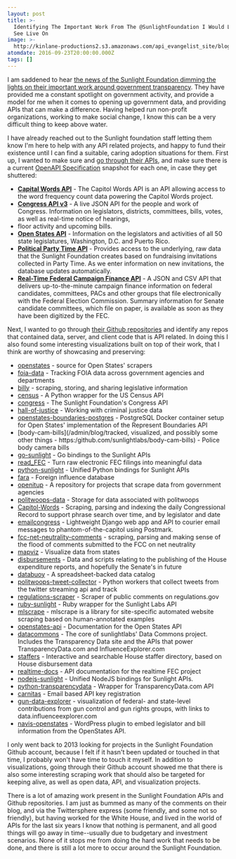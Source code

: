 ```yaml
---
layout: post
title: >-
  Identifying The Important Work From The @SunlightFoundation I Would Like To
  See Live On
image: >-
  http://kinlane-productions2.s3.amazonaws.com/api_evangelist_site/blog/sunlight_foundation.png
atomdate: 2016-09-23T20:00:00.000Z
tags: []
---
```

I am saddened to hear [the news of the Sunlight Foundation dimming the lights on their important work around government transparency](https://sunlightfoundation.com/blog/2016/09/20/statement-from-sunlight-foundations-board-chairman/). They have provided me a constant spotlight on government activity, and provide a model for me when it comes to opening up government data, and providing APIs that can make a difference. Having helped run non-profit organizations, working to make social change, I know this can be a very difficult thing to keep above water.

I have already reached out to the Sunlight foundation staff letting them know I'm here to help with any API related projects, and happy to fund their existence until I can find a suitable, caring adoption situations for them. First up, I wanted to make sure and [go through their APIs](https://sunlightfoundation.com/api/), and make sure there is a current [OpenAPI Specification](https://openapis.org/specification) snapshot for each one, in case they get shuttered:

*   **[Capital Words API](http://sunlightlabs.github.io/Capitol-Words/)** - The Capitol Words API is an API allowing access to the word frequency count data powering the Capitol Words project.
*   **[Congress API v3](https://sunlightlabs.github.io/congress/)** - A live JSON API for the people and work of Congress. Information on legislators, districts, committees, bills, votes, as well as real-time notice of hearings, 
*   floor activity and upcoming bills.
*   **[Open States API](http://sunlightlabs.github.io/openstates-api/)** - Information on the legislators and activities of all 50 state legislatures, Washington, D.C. and Puerto Rico.
*   **[Political Party Time API](http://sunlightlabs.github.io/partytime-docs/)** - Provides access to the underlying, raw data that the Sunlight Foundation creates based on fundraising invitations collected in Party Time. As we enter information on new invitations, the database updates automatically.
*   **[Real-Time Federal Campaign Finance API](http://sunlightlabs.github.io/realtime-docs/)** - A JSON and CSV API that delivers up-to-the-minute campaign finance information on federal candidates, committees, PACs and other groups that file electronically with the Federal Election Commission. Summary information for Senate candidate committees, which file on paper, is available as soon as they have been digitized by the FEC.

Next, I wanted to go through [their Github repositories](https://github.com/sunlightlabs) and identify any repos that contained data, server, and client code that is API related. In doing this I also found some interesting visualizations built on top of their work, that I think are worthy of showcasing and preserving:

*   [openstates](https://github.com/sunlightlabs/openstates) - source for Open States' scrapers
*   [foia-data](https://github.com/sunlightlabs/foia-data) - Tracking FOIA data across government agencies and departments
*   [billy](https://github.com/sunlightlabs/billy) - scraping, storing, and sharing legislative information
*   [census](https://github.com/sunlightlabs/census) - A Python wrapper for the US Census API
*   [congress](https://github.com/sunlightlabs/congress) - The Sunlight Foundation's Congress API
*   [hall-of-justice](https://github.com/sunlightlabs/hall-of-justice) - Working with criminal justice data
*   [openstates-boundaries-postgres](https://github.com/sunlightlabs/openstates-boundaries-postgres) - PostgreSQL Docker container setup for Open States' implementation of the Represent Boundaries API
*   [body-cam-bills](/admin/blog/tracked, visualized, and possibly some other things - https:/github.com/sunlightlabs/body-cam-bills) - Police body camera bills
*   [go-sunlight](https://github.com/sunlightlabs/go-sunlight) - Go bindings to the Sunlight APIs
*   [read\_FEC](https://github.com/sunlightlabs/read_FEC) - Turn raw electronic FEC filings into meaningful data
*   [python-sunlight](https://github.com/sunlightlabs/python-sunlight) - Unified Python bindings for Sunlight APIs
*   [fara](https://github.com/sunlightlabs/fara) - Foreign influence database
*   [openitup](https://github.com/sunlightlabs/openitup) - A repository for projects that scrape data from government agencies
*   [politwoops-data](https://github.com/sunlightlabs/politwoops-data) - Storage for data associated with politwoops
*   [Capitol-Words](https://github.com/sunlightlabs/Capitol-Words) - Scraping, parsing and indexing the daily Congressional Record to support phrase search over time, and by legislator and date
*   [emailcongress](https://github.com/sunlightlabs/emailcongress) - Lightweight Django web app and API to courier email messages to phantom-of-the-capitol using Postmark.
*   [fcc-net-neutrality-comments](https://github.com/sunlightlabs/fcc-net-neutrality-comments) - scraping, parsing and making sense of the flood of comments submitted to the FCC on net neutrality
*   [mapviz](https://github.com/sunlightlabs/mapviz) - Visualize data from states
*   [disbursements](https://github.com/sunlightlabs/disbursements) - Data and scripts relating to the publishing of the House expenditure reports, and hopefully the Senate's in future
*   [databuoy](https://github.com/sunlightlabs/databuoy) - A spreadsheet-backed data catalog
*   [politwoops-tweet-collector](https://github.com/sunlightlabs/politwoops-tweet-collector) - Python workers that collect tweets from the twitter streaming api and track
*   [regulations-scraper](https://github.com/sunlightlabs/regulations-scraper) - Scraper of public comments on regulations.gov
*   [ruby-sunlight](https://github.com/sunlightlabs/ruby-sunlight) - Ruby wrapper for the Sunlight Labs API
*   [mlscrape](https://github.com/sunlightlabs/mlscrape) - mlscrape is a library for site-specific automated website scraping based on human-annotated examples
*   [openstates-api](https://github.com/sunlightlabs/openstates-api) - Documentation for the Open States API
*   [datacommons](https://github.com/sunlightlabs/datacommons) - The core of sunlightlabs' Data Commons project. Includes the Transparency Data site and the APIs that power TransparencyData.com and InfluenceExplorer.com
*   [staffers](https://github.com/sunlightlabs/staffers) - Interactive and searchable House staffer directory, based on House disbursement data
*   [realtime-docs](https://github.com/sunlightlabs/realtime-docs) - API documentation for the realtime FEC project
*   [nodejs-sunlight](https://github.com/sunlightlabs/nodejs-sunlight) - Unified NodeJS bindings for Sunlight APIs.
*   [python-transparencydata](https://github.com/sunlightlabs/python-transparencydata) - Wrapper for TransparencyData.com API
*   [carnitas](https://github.com/sunlightlabs/carnitas) - Email based API key registration
*   [gun-data-explorer](https://github.com/sunlightlabs/gun-data-explorer) - visualization of federal- and state-level contributions from gun control and gun rights groups, with links to data.influenceexplorer.com
*   [navis-openstates](https://github.com/sunlightlabs/navis-openstates) - WordPress plugin to embed legislator and bill information from the OpenStates API.

I only went back to 2013 looking for projects in the Sunlight Foundation Github account, because I felt if it hasn't been updated or touched in that time, I probably won't have time to touch it myself. In addition to visualizations, going through their Github account showed me that there is also some interesting scraping work that should also be targeted for keeping alive, as well as open data, API, and visualization projects.

There is a lot of amazing work present in the Sunlight Foundation APIs and Github repositories. I am just as bummed as many of the comments on their blog, and via the Twittersphere express (some friendly, and some not so friendly), but having worked for the White House, and lived in the world of APIs for the last six years I know that nothing is permanent, and all good things will go away in time--usually due to budgetary and investment scenarios. None of it stops me from doing the hard work that needs to be done, and there is still a lot more to occur around the Sunlight Foundation.